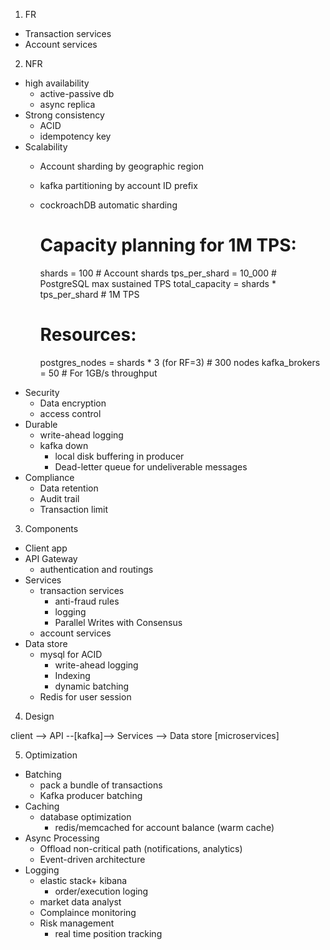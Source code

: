 1. FR
- Transaction services
- Account services

2. NFR
- high availability
    - active-passive db
    - async replica
- Strong consistency
    - ACID
    - idempotency key
- Scalability
    - Account sharding by geographic region
    - kafka partitioning by account ID prefix
    - cockroachDB automatic sharding
        # Capacity planning for 1M TPS:
        shards = 100  # Account shards
        tps_per_shard = 10_000  # PostgreSQL max sustained TPS
        total_capacity = shards * tps_per_shard  # 1M TPS

        # Resources:
        postgres_nodes = shards * 3 (for RF=3)  # 300 nodes
        kafka_brokers = 50  # For 1GB/s throughput
- Security
    - Data encryption
    - access control
- Durable
    - write-ahead logging
    - kafka down 
        - local disk buffering in producer
        - Dead-letter queue for undeliverable messages
- Compliance
    - Data retention
    - Audit trail
    - Transaction limit

3. Components
- Client app
- API Gateway
    - authentication and routings
- Services
    - transaction services
        - anti-fraud rules
        - logging
        - Parallel Writes with Consensus
    - account services
- Data store
    - mysql for ACID
        - write-ahead logging
        - Indexing
        - dynamic batching
    - Redis for user session

4. Design

client --> API --[kafka]--> Services --> Data store
                            [microservices]

5. Optimization
- Batching
    - pack a bundle of transactions
    - Kafka producer batching
- Caching
    - database optimization
        - redis/memcached for account balance (warm cache)
- Async Processing
    - Offload non-critical path (notifications, analytics)
    - Event-driven architecture
- Logging
    - elastic stack+ kibana
        - order/execution loging
    - market data analyst
    - Complaince monitoring
    - Risk management
        - real time position tracking
